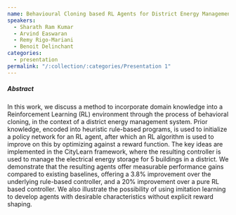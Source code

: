 ```yaml
---
name: Behavioural Cloning based RL Agents for District Energy Management
speakers:
  - Sharath Ram Kumar
  - Arvind Easwaran
  - Remy Rigo-Mariani
  - Benoit Delinchant
categories:
  - presentation
permalink: "/:collection/:categories/Presentation 1"
---
```


##### Abstract
In this work, we discuss a method to incorporate domain knowledge into a Reinforcement Learning (RL) environment through the process of behavioral cloning, in the context of a district energy management system. Prior knowledge, encoded into heuristic rule-based programs, is used to initialize a policy network for an RL agent, after which an RL algorithm is used to improve on this by optimizing against a reward function. The key ideas are implemented in the CityLearn framework, where the resulting controller is used to manage the electrical energy storage for 5 buildings in a district. We demonstrate that the resulting agents offer measurable performance gains compared to existing baselines, offering a 3.8% improvement over the underlying rule-based controller, and a 20% improvement over a pure RL based controller. We also illustrate the possibility of using imitation learning to develop agents with desirable characteristics without explicit reward shaping.